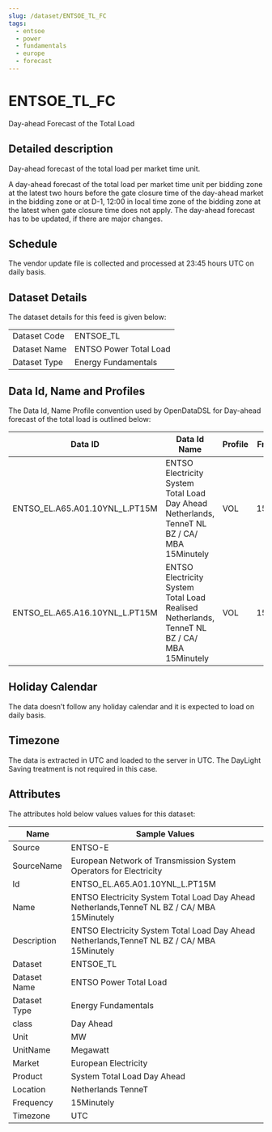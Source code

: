 ```yaml
---
slug: /dataset/ENTSOE_TL_FC
tags:
  - entsoe
  - power
  - fundamentals
  - europe
  - forecast
---
```

ENTSOE_TL_FC
============================================================

Day-ahead Forecast of the Total Load  

## Detailed description

Day-ahead forecast of the total load per market time unit.

A day-ahead forecast of the total load per market time unit per bidding zone at the latest two hours before the gate closure time of the day-ahead market in the bidding zone or at D-1, 12:00 in local time zone of the bidding zone at the latest when gate closure time does not apply. The day-ahead forecast has to be updated, if there are major changes.

## Schedule

The vendor update file is collected and processed at 23:45 hours UTC on daily basis.

## Dataset Details

The dataset details for this feed is given below:

|||
|-|-|
|Dataset Code|ENTSOE_TL|
|Dataset Name|ENTSO Power Total Load|
|Dataset Type|Energy Fundamentals|

## Data Id, Name and Profiles

The Data Id, Name Profile convention used by OpenDataDSL for Day-ahead forecast of the total load is outlined below:

|**Data ID**|**Data Id Name**|**Profile**|**Frequency**|**Unit**|
|-|-|-|-|-
|ENTSO\_EL.A65.A01.10YNL\_L.PT15M|ENTSO Electricity System Total Load Day Ahead Netherlands, TenneT NL BZ / CA/ MBA 15Minutely|VOL|15Minutely|MW|
|ENTSO\_EL.A65.A16.10YNL\_L.PT15M|ENTSO Electricity System Total Load Realised Netherlands, TenneT NL BZ / CA/ MBA 15Minutely|VOL|15Minutely|MW|

## Holiday Calendar

The data doesn’t follow any holiday calendar and it is expected to load on daily basis.

## Timezone

The data is extracted in UTC and loaded to the server in UTC. The DayLight Saving treatment is not required in this case.

## Attributes

The attributes hold below values values for this dataset:

|**Name**|**Sample Values**|
|-|-|
|Source|ENTSO-E|
|SourceName|European Network of Transmission System Operators for Electricity|
|Id|ENTSO\_EL.A65.A01.10YNL\_L.PT15M|
|Name|ENTSO Electricity System Total Load Day Ahead Netherlands,TenneT NL BZ / CA/ MBA 15Minutely|
|Description|ENTSO Electricity System Total Load Day Ahead Netherlands,TenneT NL BZ / CA/ MBA 15Minutely|
|Dataset|ENTSOE_TL|
|Dataset Name|ENTSO Power Total Load|
|Dataset Type|Energy Fundamentals|
|class|Day Ahead|
|Unit|MW|
|UnitName|Megawatt|
|Market|European Electricity|
|Product|System Total Load Day Ahead|
|Location|Netherlands TenneT|
|Frequency|15Minutely|
|Timezone|UTC|
